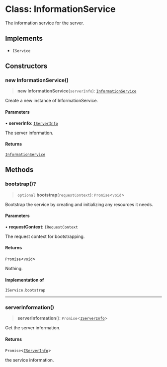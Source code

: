 # Class: InformationService

The information service for the server.

## Implements

- `IService`

## Constructors

### new InformationService()

> **new InformationService**(`serverInfo`): [`InformationService`](InformationService.md)

Create a new instance of InformationService.

#### Parameters

• **serverInfo**: [`IServerInfo`](../interfaces/IServerInfo.md)

The server information.

#### Returns

[`InformationService`](InformationService.md)

## Methods

### bootstrap()?

> `optional` **bootstrap**(`requestContext`): `Promise`\<`void`\>

Bootstrap the service by creating and initializing any resources it needs.

#### Parameters

• **requestContext**: `IRequestContext`

The request context for bootstrapping.

#### Returns

`Promise`\<`void`\>

Nothing.

#### Implementation of

`IService.bootstrap`

***

### serverInformation()

> **serverInformation**(): `Promise`\<[`IServerInfo`](../interfaces/IServerInfo.md)\>

Get the server information.

#### Returns

`Promise`\<[`IServerInfo`](../interfaces/IServerInfo.md)\>

the service information.
